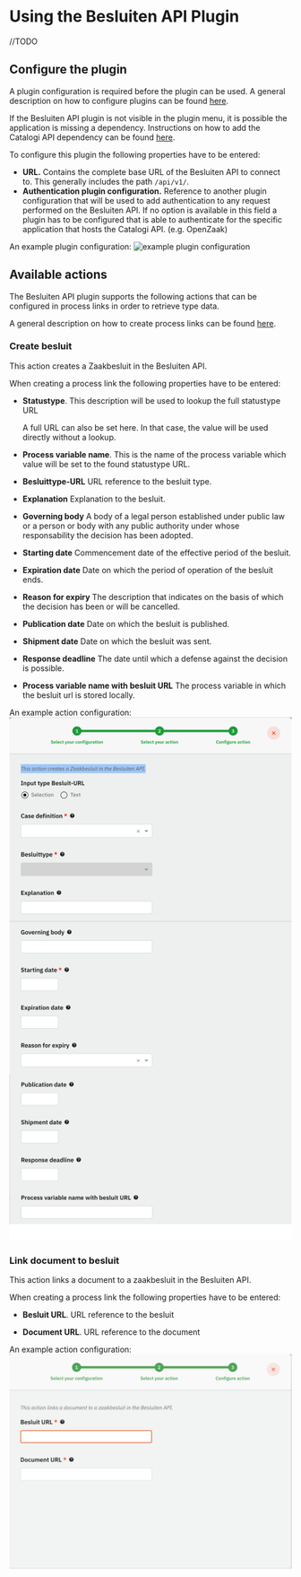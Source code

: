 # Using the Besluiten API Plugin

//TODO

## Configure the plugin

A plugin configuration is required before the plugin can be used. A general description on how to configure
plugins can be found [here](../configure-plugin.md).

If the Besluiten API plugin is not visible in the plugin menu, it is possible the application is missing a dependency.
Instructions on how to add the Catalogi API dependency can be found
[here](/getting-started/modules/zgw/besluiten-api.md).

To configure this plugin the following properties have to be entered:
- **URL.** Contains the complete base URL of the Besluiten API to connect to. This generally includes 
the path `/api/v1/`.
- **Authentication plugin configuration.** Reference to another plugin configuration that will be used to add 
authentication to any request performed on the Besluiten API. If no option is available in this field a plugin has to 
be configured that is able to authenticate for the specific application that hosts the Catalogi API. (e.g. OpenZaak)

An example plugin configuration:
![example plugin configuration](img/configure-plugin.png)

## Available actions

The Besluiten API plugin supports the following actions that can be configured in process links in order to retrieve type
data.

A general description on how to create process links can be found [here](../create-process-link.md).

### Create besluit
This action creates a Zaakbesluit in the Besluiten API.

When creating a process link the following properties have to be entered:
- **Statustype**. This description will be used to lookup the full statustype URL

  A full URL can also be set here. In that case, the value will be used directly without a lookup.
- **Process variable name**. This is the name of the process variable which value will be set to the found statustype URL.

- **Besluittype-URL** URL reference to the besluit type.

- **Explanation** Explanation to the besluit.

- **Governing body** A body of a legal person established under public law or a person or body with any public authority under whose responsability the decision has been adopted.

- **Starting date** Commencement date of the effective period of the besluit.

- **Expiration date** Date on which the period of operation of the besluit ends.

- **Reason for expiry** The description that indicates on the basis of which the decision has been or will be cancelled.

- **Publication date** Date on which the besluit is published.

- **Shipment date** Date on which the besluit was sent.

- **Response deadline** The date until which a defense against the decision is possible.

- **Process variable name with besluit URL** The process variable in which the besluit url is stored locally.

An example action configuration:
![Retrieve statustype](img/create-besluit.png)

### Link document to besluit
This action links a document to a zaakbesluit in the Besluiten API.

When creating a process link the following properties have to be entered:
- **Besluit URL**. URL reference to the besluit

- **Document URL**. URL reference to the document

  
An example action configuration:
![Retrieve statustype](img/link-document-to-besluit.png)
